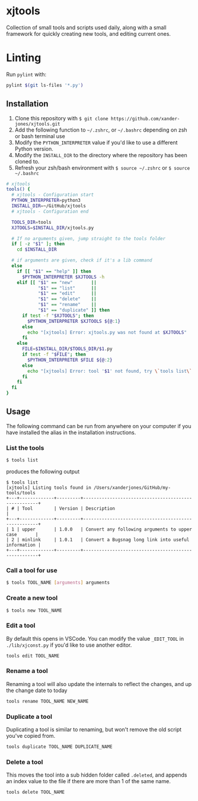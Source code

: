 # xjtools

Collection of small tools and scripts used daily, along with a small framework for quickly creating new tools, and editing current ones.

# Linting

Run `pylint` with:

```sh
pylint $(git ls-files '*.py')      
```

## Installation

1. Clone this repository with `$ git clone https://github.com/xander-jones/xjtools.git`
1. Add the following function to `~/.zshrc`, or `~/.bashrc` depending on zsh or bash terminal use
1. Modify the `PYTHON_INTERPRETER` value if you'd like to use a different Python version.
1. Modify the `INSTALL_DIR` to the directory where the repository has been cloned to.
1. Refresh your zsh/bash environment with `$ source ~/.zshrc` or `$ source ~/.bashrc`

```sh
# xjtools
tools() {
  # xjtools - Configuration start
  PYTHON_INTERPRETER=python3
  INSTALL_DIR=~/GitHub/xjtools
  # xjtools - Configuration end

  TOOLS_DIR=tools
  XJTOOLS=$INSTALL_DIR/xjtools.py

  # If no arguments given, jump straight to the tools folder
  if [ -z "$1" ]; then
    cd $INSTALL_DIR

  # if arguments are given, check if it's a lib command
  else
    if [[ "$1" == "help" ]] then
      $PYTHON_INTERPRETER $XJTOOLS -h
    elif [[ "$1" == "new"       ||
            "$1" == "list"      ||
            "$1" == "edit"      ||
            "$1" == "delete"    ||
            "$1" == "rename"    ||
            "$1" == "duplicate" ]] then
      if test -f "$XJTOOLS"; then
        $PYTHON_INTERPRETER $XJTOOLS ${@:1}
      else
        echo "[xjtools] Error: xjtools.py was not found at $XJTOOLS"
      fi
    else
      FILE=$INSTALL_DIR/$TOOLS_DIR/$1.py
      if test -f "$FILE"; then
        $PYTHON_INTERPRETER $FILE ${@:2}
      else
        echo "[xjtools] Error: tool '$1' not found, try \`tools list\` to find the tool."
      fi
    fi
  fi
}
```

## Usage

The following command can be run from anywhere on your computer if you have installed the alias in the installation instructions.

### List the tools

```sh
$ tools list
```

produces the following output

```
$ tools list
[xjtools] Listing tools found in /Users/xanderjones/GitHub/my-tools/tools
+---+-------------+---------+-----------------------------------------------------+
| # | Tool        | Version | Description                                         |
+---+-------------+---------+-----------------------------------------------------+
| 1 | upper       | 1.0.0   | Convert any following arguments to upper case       |
| 2 | minlink     | 1.0.1   | Convert a Bugsnag long link into useful information |
+---+-------------+---------+-----------------------------------------------------+
```

### Call a tool for use

```sh
$ tools TOOL_NAME [arguments] arguments
```

### Create a new tool

```sh
$ tools new TOOL_NAME
```

### Edit a tool

By default this opens in VSCode. You can modify the value `_EDIT_TOOL` in `./lib/xjconst.py` if you'd like to use another editor.

```sh
tools edit TOOL_NAME
```

### Rename a tool

Renaming a tool will also update the internals to reflect the changes, and up the change date to today

```sh
tools rename TOOL_NAME NEW_NAME
```

### Duplicate a tool

Duplicating a tool is similar to renaming, but won't remove the old script you've copied from.

```sh
tools duplicate TOOL_NAME DUPLICATE_NAME
```

### Delete a tool

This moves the tool into a sub hidden folder called `.deleted`, and appends an index value to the file if there are more than 1 of the same name.

```sh
tools delete TOOL_NAME
```
